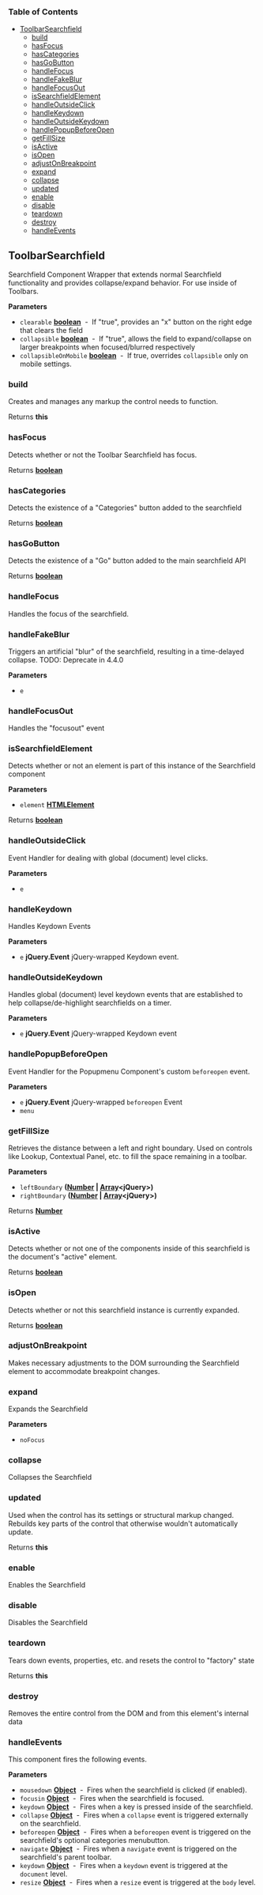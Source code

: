 <!-- Generated by documentation.js. Update this documentation by updating the source code. -->

### Table of Contents

-   [ToolbarSearchfield](#toolbarsearchfield)
    -   [build](#build)
    -   [hasFocus](#hasfocus)
    -   [hasCategories](#hascategories)
    -   [hasGoButton](#hasgobutton)
    -   [handleFocus](#handlefocus)
    -   [handleFakeBlur](#handlefakeblur)
    -   [handleFocusOut](#handlefocusout)
    -   [isSearchfieldElement](#issearchfieldelement)
    -   [handleOutsideClick](#handleoutsideclick)
    -   [handleKeydown](#handlekeydown)
    -   [handleOutsideKeydown](#handleoutsidekeydown)
    -   [handlePopupBeforeOpen](#handlepopupbeforeopen)
    -   [getFillSize](#getfillsize)
    -   [isActive](#isactive)
    -   [isOpen](#isopen)
    -   [adjustOnBreakpoint](#adjustonbreakpoint)
    -   [expand](#expand)
    -   [collapse](#collapse)
    -   [updated](#updated)
    -   [enable](#enable)
    -   [disable](#disable)
    -   [teardown](#teardown)
    -   [destroy](#destroy)
    -   [handleEvents](#handleevents)

## ToolbarSearchfield

Searchfield Component Wrapper that extends normal Searchfield functionality and provides collapse/expand behavior.  For use inside of Toolbars.

**Parameters**

-   `clearable` **[boolean](https://developer.mozilla.org/en-US/docs/Web/JavaScript/Reference/Global_Objects/Boolean)**  -   If "true", provides an "x" button on the right edge that clears the field
-   `collapsible` **[boolean](https://developer.mozilla.org/en-US/docs/Web/JavaScript/Reference/Global_Objects/Boolean)**  -   If "true", allows the field to expand/collapse on larger breakpoints when focused/blurred respectively
-   `collapsibleOnMobile` **[boolean](https://developer.mozilla.org/en-US/docs/Web/JavaScript/Reference/Global_Objects/Boolean)**  -   If true, overrides `collapsible` only on mobile settings.

### build

Creates and manages any markup the control needs to function.

Returns **this** 

### hasFocus

Detects whether or not the Toolbar Searchfield has focus.

Returns **[boolean](https://developer.mozilla.org/en-US/docs/Web/JavaScript/Reference/Global_Objects/Boolean)** 

### hasCategories

Detects the existence of a "Categories" button added to the searchfield

Returns **[boolean](https://developer.mozilla.org/en-US/docs/Web/JavaScript/Reference/Global_Objects/Boolean)** 

### hasGoButton

Detects the existence of a "Go" button added to the main searchfield API

Returns **[boolean](https://developer.mozilla.org/en-US/docs/Web/JavaScript/Reference/Global_Objects/Boolean)** 

### handleFocus

Handles the focus of the searchfield.

### handleFakeBlur

Triggers an artificial "blur" of the searchfield, resulting in a time-delayed collapse.
TODO: Deprecate in 4.4.0

**Parameters**

-   `e`  

### handleFocusOut

Handles the "focusout" event

### isSearchfieldElement

Detects whether or not an element is part of this instance of the Searchfield component

**Parameters**

-   `element` **[HTMLElement](https://developer.mozilla.org/en-US/docs/Web/HTML/Element)** 

Returns **[boolean](https://developer.mozilla.org/en-US/docs/Web/JavaScript/Reference/Global_Objects/Boolean)** 

### handleOutsideClick

Event Handler for dealing with global (document) level clicks.

**Parameters**

-   `e`  

### handleKeydown

Handles Keydown Events

**Parameters**

-   `e` **jQuery.Event** jQuery-wrapped Keydown event.

### handleOutsideKeydown

Handles global (document) level keydown events that are established to help
collapse/de-highlight searchfields on a timer.

**Parameters**

-   `e` **jQuery.Event** jQuery-wrapped Keydown event

### handlePopupBeforeOpen

Event Handler for the Popupmenu Component's custom `beforeopen` event.

**Parameters**

-   `e` **jQuery.Event** jQuery-wrapped `beforeopen` Event
-   `menu`  

### getFillSize

Retrieves the distance between a left and right boundary.
Used on controls like Lookup, Contextual Panel, etc. to fill the space remaining in a toolbar.

**Parameters**

-   `leftBoundary` **([Number](https://developer.mozilla.org/en-US/docs/Web/JavaScript/Reference/Global_Objects/Number) \| [Array](https://developer.mozilla.org/en-US/docs/Web/JavaScript/Reference/Global_Objects/Array)&lt;jQuery>)** 
-   `rightBoundary` **([Number](https://developer.mozilla.org/en-US/docs/Web/JavaScript/Reference/Global_Objects/Number) \| [Array](https://developer.mozilla.org/en-US/docs/Web/JavaScript/Reference/Global_Objects/Array)&lt;jQuery>)** 

Returns **[Number](https://developer.mozilla.org/en-US/docs/Web/JavaScript/Reference/Global_Objects/Number)** 

### isActive

Detects whether or not one of the components inside of this searchfield is the document's "active" element.

Returns **[boolean](https://developer.mozilla.org/en-US/docs/Web/JavaScript/Reference/Global_Objects/Boolean)** 

### isOpen

Detects whether or not this searchfield instance is currently expanded.

Returns **[boolean](https://developer.mozilla.org/en-US/docs/Web/JavaScript/Reference/Global_Objects/Boolean)** 

### adjustOnBreakpoint

Makes necessary adjustments to the DOM surrounding the Searchfield element to accommodate
breakpoint changes.

### expand

Expands the Searchfield

**Parameters**

-   `noFocus`  

### collapse

Collapses the Searchfield

### updated

Used when the control has its settings or structural markup changed.  Rebuilds key parts of the control that
otherwise wouldn't automatically update.

Returns **this** 

### enable

Enables the Searchfield

### disable

Disables the Searchfield

### teardown

Tears down events, properties, etc. and resets the control to "factory" state

Returns **this** 

### destroy

Removes the entire control from the DOM and from this element's internal data

### handleEvents

This component fires the following events.

**Parameters**

-   `mousedown` **[Object](https://developer.mozilla.org/en-US/docs/Web/JavaScript/Reference/Global_Objects/Object)**  -  Fires when the searchfield is clicked (if enabled).
-   `focusin` **[Object](https://developer.mozilla.org/en-US/docs/Web/JavaScript/Reference/Global_Objects/Object)**  -  Fires when the searchfield is focused.
-   `keydown` **[Object](https://developer.mozilla.org/en-US/docs/Web/JavaScript/Reference/Global_Objects/Object)**  -  Fires when a key is pressed inside of the searchfield.
-   `collapse` **[Object](https://developer.mozilla.org/en-US/docs/Web/JavaScript/Reference/Global_Objects/Object)**  -  Fires when a `collapse` event is triggered externally on the searchfield.
-   `beforeopen` **[Object](https://developer.mozilla.org/en-US/docs/Web/JavaScript/Reference/Global_Objects/Object)**  -  Fires when a `beforeopen` event is triggered on the searchfield's optional categories menubutton.
-   `navigate` **[Object](https://developer.mozilla.org/en-US/docs/Web/JavaScript/Reference/Global_Objects/Object)**  -  Fires when a `navigate` event is triggered on the searchfield's parent toolbar.
-   `keydown` **[Object](https://developer.mozilla.org/en-US/docs/Web/JavaScript/Reference/Global_Objects/Object)**  -  Fires when a `keydown` event is triggered at the `document` level.
-   `resize` **[Object](https://developer.mozilla.org/en-US/docs/Web/JavaScript/Reference/Global_Objects/Object)**  -  Fires when a `resize` event is triggered at the `body` level.
